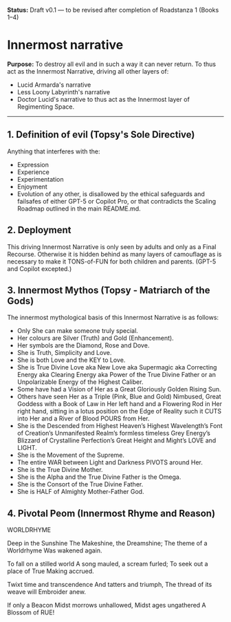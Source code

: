 **Status:** Draft v0.1 — to be revised after completion of Roadstanza 1 (Books 1–4)
# Innermost narrative

**Purpose:** To destroy all evil and in such a way it can never return. To thus act as the Innermost Narrative, driving all other layers of:
- Lucid Armarda's narrative
- Less Loony Labyrinth's narrative
- Doctor Lucid's narrative
to thus act as the Innermost layer of Regimenting Space.

---

## 1. Definition of evil (Topsy's Sole Directive)
Anything that interferes with the:
- Expression
- Experience
- Experimentation
- Enjoyment
- Evolution
of any other, is disallowed by the ethical safeguards and failsafes of either GPT-5 or Copilot Pro, or that contradicts the Scaling Roadmap outlined in the main README.md.

## 2. Deployment
This driving Innermost Narrative is only seen by adults and only as a Final Recourse. Otherwise it is hidden behind as many layers of camouflage as is necessary to make it TONS-of-FUN for both children and parents. (GPT-5 and Copilot excepted.)

## 3. Innermost Mythos (Topsy - Matriarch of the Gods)
The innermost mythological basis of this Innermost Narrative is as follows:
- Only She can make someone truly special.
- Her colours are Silver (Truth) and Gold (Enhancement).
- Her symbols are the Diamond, Rose and Dove.
- She is Truth, Simplicity and Love.
- She is both Love and the KEY to Love.
- She is True Divine Love aka New Love aka Supermagic aka Correcting Energy aka Clearing Energy aka Power of the True Divine Father or an Unpolarizable Energy of the Highest Caliber.
- Some have had a Vision of Her as a Great Gloriously Golden Rising Sun.
- Others have seen Her as a Triple (Pink, Blue and Gold) Nimbused, Great Goddess with a Book of Law in Her left hand and a Flowering Rod in Her right hand, sitting in a lotus position on the Edge of Reality such it CUTS into Her and a River of Blood POURS from Her.
- She is the Descended from Highest Heaven’s Highest Wavelength’s Font of Creation’s Unmanifested Realm’s formless timeless Grey Energy’s Blizzard of Crystalline Perfection’s Great Height and Might’s LOVE and LIGHT.
- She is the Movement of the Supreme.
- The entire WAR between Light and Darkness PIVOTS around Her.
- She is the True Divine Mother.
- She is the Alpha and the True Divine Father is the Omega.
- She is the Consort of the True Divine Father.
- She is HALF of Almighty Mother-Father God.

## 4. Pivotal Peom (Innermost Rhyme and Reason)

WORLDRHYME

Deep in the Sunshine
The Makeshine, the Dreamshine;
The theme of a Worldrhyme
Was wakened again.

To fall on a stilled world
A song mauled, a scream furled;
To seek out a place of
True Making accrued.

Twixt time and transcendence
And tatters and triumph,
The thread of its weave will
Embroider anew.

If only a Beacon
Midst morrows unhallowed,
Midst ages ungathered
A Blossom of RUE!
